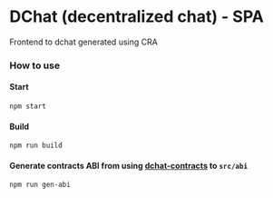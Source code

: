 # DChat (decentralized chat) - SPA

Frontend to dchat generated using CRA

### How to use

#### Start

`npm start`

#### Build

`npm run build`

#### Generate contracts ABI from using [dchat-contracts](https://github.com/mattlinskys/dchat-contracts) to `src/abi`

`npm run gen-abi`

